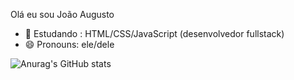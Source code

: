 Olá eu sou João Augusto 

- 🌱 Estudando : HTML/CSS/JavaScript (desenvolvedor fullstack)
- 😄 Pronouns: ele/dele


![Anurag's GitHub stats](https://github-readme-stats.vercel.app/api?username=JohnJA12&show_icons=true&theme=dark)

